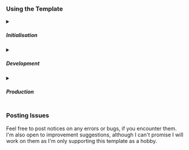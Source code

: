 <h3>Using the Template</h3>

<details>
    <summary><h5>Initialisation</h5></summary>
    <ol>
    <li>Click "use this template" and "create a new repository", then fill out the initialisation form.</li>
    <li>In your new repo in the browser, tap "Code" and copy the URL.</li>
    <li>In a terminal, navigate to the folder that should contain your project (the one above the root folder) and, using the copied URL, type: </br> <code>git clone https://github.com/[username]/[projectName].git</code></li>
    <li>Navigate to the project's root folder and then install all dependencies using: </br> <code>cd backend && npm install && cd ../frontend && npm install</code></li>
    <li>In backend/private/ add a file called .env with an entry of </br><code>NODE_ENV="development" <br/>PORT=4000</code></li>
    <li>Edit frontend/public/manifest.json and frontend/public/index.html to suit your project</li>
    <li>Add all files (except gitignored) and push initial commit: </br> <code>cd ../ && git add . && git commit -m "initial commit" && git push</code></li>
    </ol>
</details>

<details>
    <summary><h5>Development</h5></summary>
    <ol>
    <li>run from within backend: <code>npm run dev</code></li>
    <li>run from within frontend: <code>npm run dev</code></li>
    </ol>
</details>

<details>
    <summary><h5>Production</h5></summary>
    <ol>
    <li>run from within frontend: <code>npm run build</code></li>
    <li>in backend/private/.env change <code>NODE_ENV="development"</code> to <code>NODE_ENV="production"</code></li>
    <li>run from within backend: <code>npm run start</code></li>
    </ol>
</details>

<h3>Posting Issues</h3>

Feel free to post notices on any errors or bugs, if you encounter them. <br/>
I'm also open to improvement suggestions, although I can't promise I will work on them as I'm only supporting this template as a hobby.
